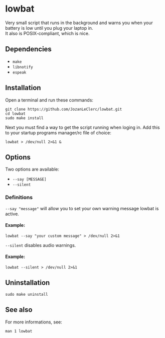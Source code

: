# lowbat

Very small script that runs in the background and warns you when your battery is low until you plug your laptop in.  
It also is POSIX-compliant, which is nice.

## Dependencies

+ `make`
+ `libnotify`
+ `espeak`

## Installation

Open a terminal and run these commands:

```shell
git clone https://github.com/JozanLeClerc/lowbat.git
cd lowbat
sudo make install
```

Next you must find a way to get the script running when loging in. Add this to your startup programs manager/rc file of choice:

```shell
lowbat > /dev/null 2>&1 &
```

## Options

Two options are available:

+ `--say [MESSAGE]`
+ `--silent`

### Definitions

`--say "message"` will allow you to set your own warning message lowbat is active.

#### Example:

```shell
lowbat --say "your custom message" > /dev/null 2>&1
```

`--silent` disables audio warnings.

#### Example:

```shell
lowbat --silent > /dev/null 2>&1
```

## Uninstallation

```shell
sudo make uninstall
```

## See also

For more informations, see:

```shell
man 1 lowbat
```